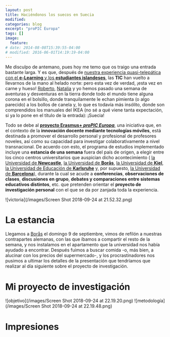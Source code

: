 ```yaml
---
layout: post
title: Haciéndonos los suecos en Suecia
modified:
categories: blog
excerpt: "proPIC Europa"
tags: []
image:
  feature:
# date: 2014-08-08T15:39:55-04:00
# modified: 2016-06-01T14:19:19-04:00
---
```

Me disculpo de antemano, pues hoy me temo que os traigo una entrada bastante larga. Y es que, después de <a href="https://immalopez.github.io/blog/e-learning-1/" target="_blank">nuestra experiencia quasi-telepática con el **e-Learning** y los **estudiantes islandeses**</a>, las **TIC** han vuelto a llevarnos de la mano al helado norte: pero esta vez de verdad, ¡esta vez en carne y hueso! <a href="http://rlarizbeascoa.blogspot.com/?m=1" target="_blank"> Roberto</a>,  <a href="http://elementalblogele.blogspot.com/?m=1" target="_blank">Natalia</a> y yo hemos pasado una semana de aventuras y desventuras en la tierra donde todo el mundo tiene alguna corona en el bolsillo, donde tranquilamente le echan pimienta (o algo parecido) a los bollos de canela y, lo que es todavía más insólito, donde son comprendidos los manuales del IKEA (no sé a qué viene tanta expectación, si ya lo pone en el título de la entrada): ¡Suecia!

Todo se debe al <a href="http://www.propiceuropa.com" target="_blank">**proyecto Erasmus+ _proPIC Europa_**</a>, una iniciativa que, en el contexto de la **innovación docente mediante tecnologías móviles**, está destinada a promover el desarrollo personal y profesional de profesores noveles, así como su capacidad para investigar colaborativamente a nivel transnacional. De acuerdo con esto, el programa de estudios implementado incluye una **estancia de una semana** fuera del país de origen, a elegir entre los cinco centros universitarios que auspician dicho acontecimiento ( <a href="http://www.propiceuropa.com/university-of-newcastle-upon-tyne.html" target="_blank">la Universidad de **Newcastle**</a>, <a href="http://www.propiceuropa.com/houmlgskolan-i-borarings.html" target="_blank">la Universidad de **Borås**</a>, <a href="http://www.propiceuropa.com/christian-albrechts-universitaumlt-zu-kiel.html" target="_blank">la Universidad de **Kiel**</a>, <a href="http://www.propiceuropa.com/paumldagogische-hochschule-karlsruhe.html" target="_blank">la Universidad de Educación de **Karlsruhe**</a> y, por supuesto, <a href="http://www.propiceuropa.com/universitat-de-barcelona.html" target="_blank">la Universidad de **Barcelona**</a>), durante la cual se acude a **conferencias**, **observaciones de clases**, **discusiones en grupo**, **debates y comparaciones entre sistemas educativos distintos**, etc. que pretenden orientar el **proyecto de investigación personal** con el que se da por zanjada toda la experiencia.

![victoria](/images/Screen Shot 2018-09-24 at 21.52.32.png)

# La estancia

Llegamos a <a href="https://es.wikipedia.org/wiki/Borås" target="_blank">Borås</a> el domingo 9 de septiembre, vimos de refilón a nuestras contrapartes alemanas, con las que íbamos a compartir el resto de la semana, y nos instalamos en el apartamento que la universidad nos había ayudado a encontrar. Después fuimos a buscar comida -o, más bien, a alucinar con los precios del supermercado-, y los procrastinadores nos pusimos a ultimar los detalles de la presentación que tendríamos que realizar al día siguiente sobre el proyecto de investigación.

# Mi proyecto de investigación

![objetivo](/images/Screen Shot 2018-09-24 at 22.19.20.png)
![metodología](/images/Screen Shot 2018-09-24 at 22.19.48.png)

# Impresiones
